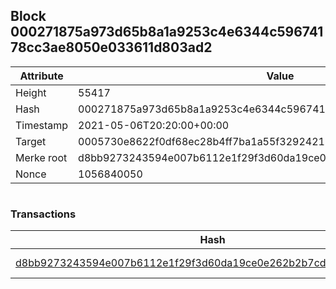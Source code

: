 ## Block 000271875a973d65b8a1a9253c4e6344c59674178cc3ae8050e033611d803ad2

Attribute | Value
--- | ---
Height | 55417
Hash | 000271875a973d65b8a1a9253c4e6344c59674178cc3ae8050e033611d803ad2
Timestamp | 2021-05-06T20:20:00+00:00
Target | 0005730e8622f0df68ec28b4ff7ba1a55f32924210011fd7bf11b91482ad778c
Merke root | d8bb9273243594e007b6112e1f29f3d60da19ce0e262b2b7cd1415c3c1fda83a
Nonce | 1056840050

```

```

### Transactions

Hash | Amount
--- | ---
[d8bb9273243594e007b6112e1f29f3d60da19ce0e262b2b7cd1415c3c1fda83a](d8bb9273243594e007b6112e1f29f3d60da19ce0e262b2b7cd1415c3c1fda83a.md) | 10.00000000 SKEPTI 
